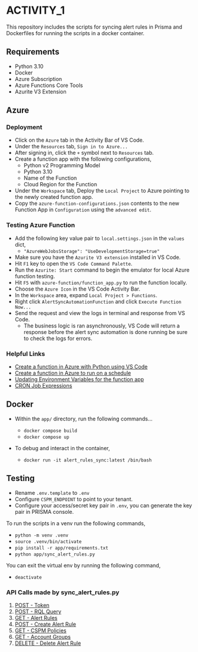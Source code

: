 # ACTIVITY_1

This repository includes the scripts for syncing alert rules in Prisma and Dockerfiles for running the scripts in a docker container.

## Requirements

* Python 3.10
* Docker
* Azure Subscription
* Azure Functions Core Tools
* Azurite V3 Extension

## Azure

### Deployment

* Click on the `Azure` tab in the Activity Bar of VS Code.
* Under the `Resources` tab, `Sign in to Azure...`
* After signing in, click the `+` symbol next to `Resources` tab.
* Create a function app with the following configurations,
  * Python v2 Programming Model
  * Python 3.10
  * Name of the Function
  * Cloud Region for the Function
* Under the `Workspace` tab, Deploy the `Local Project` to Azure pointing to the newly created function app.
* Copy the `azure-function-configurations.json` contents to the new Function App in `Configuration` using the `advanced edit`.


### Testing Azure Function

* Add the following key value pair to `local.settings.json` in the `values` dict,
  * `"AzureWebJobsStorage": "UseDevelopmentStorage=true"`
* Make sure you have the `Azurite V3 extension` installed in VS Code.
* Hit `F1` key to open the `VS Code Command Palette`.
* Run the `Azurite: Start` command to begin the emulator for local Azure function testing.
* Hit `F5` with `azure-function/function_app.py` to run the function locally.
* Choose the `Azure Icon` in the VS Code Activity Bar.
* In the `Workspace` area, expand `Local Project > Functions`.
* Right click `AlertSyncAutomationFunction` and click `Execute Function Now...`
* Send the request and view the logs in terminal and response from VS Code.
  * The business logic is ran asynchronously, VS Code will return a response before the alert sync automation is done running be sure to check the logs for errors.

### Helpful Links

* [Create a function in Azure with Python using VS Code](https://learn.microsoft.com/en-us/azure/azure-functions/create-first-function-vs-code-python?pivots=python-mode-decorators)
* [Create a function in Azure to run on a schedule](https://learn.microsoft.com/en-us/azure/azure-functions/functions-create-scheduled-function)
* [Updating Environment Variables for the function app](https://learn.microsoft.com/en-us/azure/azure-functions/functions-how-to-use-azure-function-app-settings?tabs=portal)
* [CRON Job Expressions](https://learn.microsoft.com/en-us/azure/azure-functions/functions-bindings-timer?pivots=programming-language-csharp&tabs=python-v2%2Cin-process#ncrontab-expressions)

## Docker

* Within the `app/` directory, run the following commands...
  * `docker compose build`
  * `docker compose up`

* To debug and interact in the container,
  * `docker run -it alert_rules_sync:latest /bin/bash`

## Testing

* Rename `.env.template` to `.env`
* Configure `CSPM_ENDPOINT` to point to your tenant.
* Configure your access/secret key pair in `.env`, you can generate the key pair in PRISMA console.

To run the scripts in a venv run the following commands,

* `python -m venv .venv`
* `source .venv/bin/activate`
* `pip install -r app/requirements.txt`
* `python app/sync_alert_rules.py`

You can exit the virtual env by running the following command,

* `deactivate`

### API Calls made by sync_alert_rules.py

1. [POST - Token](https://prisma.pan.dev/api/cloud/cspm/login#operation/app-login)
2. [POST - RQL Query](https://prisma.pan.dev/api/cloud/cspm/search#operation/search-config)
3. [GET - Alert Rules](https://pan.dev/prisma-cloud/api/cspm/get-alert-rules-v-2/)
4. [POST - Create Alert Rule](https://pan.dev/prisma-cloud/api/cspm/get-alert-rules-v-2/)
5. [GET - CSPM Policies](https://pan.dev/prisma-cloud/api/cspm/get-policies-v-2/)
5. [GET - Account Groups](https://pan.dev/prisma-cloud/api/cspm/get-account-groups/)
5. [DELETE - Delete Alert Rule](https://pan.dev/prisma-cloud/api/cspm/delete-alert-rule/)
